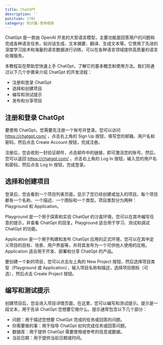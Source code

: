 ```yaml
---
title: ChatGPT
description: ''
position: 1701
category: 知识篇-常用框架
---
```


ChatGpt 是一款由 OpenAI 开发的大型语言模型，主要功能是回答用户的问题和完成各种语言任务，如对话生成、文本摘要、翻译、生成文本等。它使用了先进的深度学习技术和海量的语言数据进行训练，可以在各种语言领域提供高质量的语言处理服务。

本教程旨在帮助您快速上手 ChatGpt，了解它的基本概念和使用方法。我们将通过以下几个步骤来介绍 ChatGpt 的开发流程：

- 注册和登录 ChatGpt
- 选择和创建项目
- 编写和测试提示
- 发布和分享项目

## 注册和登录 ChatGpt

要使用 ChatGpt，您需要先注册一个账号并登录。您可以访问 https://chatgpt.com/ ，点击右上角的 Sign Up 按钮，填写您的邮箱、用户名和密码，然后点击 Create Account 按钮，完成注册。

注册后，您会收到一封验证邮件，点击邮件中的链接，即可激活您的账号。然后，您可以返回 https://chatgpt.com/ ，点击右上角的 Log In 按钮，输入您的用户名和密码，然后点击 Log In 按钮，完成登录。

## 选择和创建项目

登录后，您会看到一个项目列表页面，显示了您已经创建或加入的项目。每个项目都有一个名称、一个描述、一个图标和一个类型。项目类型分为两种：Playground 和 Application。

Playground 是一个用于探索和实验 ChatGpt 的沙盒环境，您可以在其中编写任意的提示，并查看 ChatGpt 的回复。Playground 适合用于学习、测试和调试 ChatGpt 的功能。

Application 是一个用于构建和发布 ChatGpt 应用的正式环境，您可以在其中定义项目的目标、场景、用户界面等，并将其发布为一个可供他人使用的应用。Application 适合用于开发、部署和分享 ChatGpt 的产品。

要创建一个新的项目，您可以点击左上角的 New Project 按钮，然后选择项目类型（Playground 或 Application），输入项目名称和描述，选择项目图标（可选），然后点击 Create Project 按钮。

## 编写和测试提示

创建项目后，您会进入项目详情页面，在这里，您可以编写和测试提示。提示是一段文本，用于告诉 ChatGpt 您想要它做什么。提示通常包含以下几个部分：

- 问题：用于描述您想要 ChatGpt 完成的任务或回答的问题。
- 你需要做的事：用于指导 ChatGpt 如何完成任务或回答问题。
- 数据库：用于提供 ChatGpt 需要使用或参考的信息或数据。
- 当前日期：用于提供当前日期或时间。

